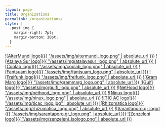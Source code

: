 ```yaml
---
layout: page
title: Organizations
permalink: /organizations/
style: |
  .post img {
    margin-right: 7pt;
    margin-bottom: 20pt;
  }
---
```


[![AlterMundi logo]({{ "/assets/img/altermundi_logo.png" | absolute_url }})](/orgs/AlterMundi)
[![Atalaya Sur logo]({{ "/assets/img/atalayasur_logo.png" | absolute_url }})](/orgs/AtalayaSur)
[![Coolab logo]({{ "/assets/img/coolab_logo.png" | absolute_url }})](http://www.coolab.org/)
[![Fantsuam logo]({{ "/assets/img/fantsuam_logo.png" | absolute_url }})](http://www.fantsuam.org/)
[![Freifunk logo]({{ "/assets/img/freifunk_logo.png" | absolute_url }})](http://www.freifunk.net/)
[![Gram Marg logo]({{ "/assets/img/grammarg_logo.png" | absolute_url }})](/orgs/GramMarg)
[![Guifi logo]({{ "/assets/img/guifi_logo.png" | absolute_url }})](http://www.guifi.net/)
[![NetHood logo]({{ "/assets/img/nethood_logo.png" | absolute_url }})](http://nethood.org/)
[![Ninux logo]({{ "/assets/img/ninux_logo.png" | absolute_url }})](http://ninux.org/)
[![TIC AC logo]({{ "/assets/img/ticac_logo.jpg" | absolute_url }})](http://www.tic-ac.org/)
[![Rhizomatica logo]({{ "/assets/img/rhizomatica_logo.png" | absolute_url }})](http://www.rhizomatica.org/)
[![Sarantaporo.gr logo]({{ "/assets/img/sarantaporo.gr_logo.png" | absolute_url }})](/orgs/Sarantaporo.gr)
[![Zenzeleni logo]({{ "/assets/img/zenzeleni_isologo.png" | absolute_url }})](http://www.zenzeleni.net/)
